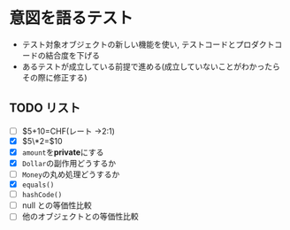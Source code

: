 # 意図を語るテスト

- テスト対象オブジェクトの新しい機能を使い, テストコードとプロダクトコードの結合度を下げる
- あるテストが成立している前提で進める(成立していないことがわかったらその際に修正する)

## TODO リスト

- [ ] $5+10=CHF(レート →2:1)
- [x] $5\*2=$10
- [x] `amount`を**private**にする
- [x] `Dollar`の副作用どうするか
- [ ] `Money`の丸め処理どうするか
- [x] `equals()`
- [ ] `hashCode()`
- [ ] null との等価性比較
- [ ] 他のオブジェクトとの等価性比較
